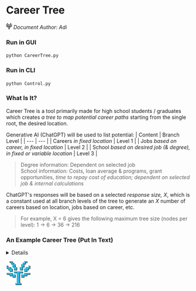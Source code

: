 # Career Tree
![Career Tree](https://github.com/O-79/CareerTree-py/blob/master/resources/icon_base_black_v1.1.png?raw=true)<em> Document Author: Adi</em>

<h3>Run in GUI</h3>
<code>python CareerTree.py</code>

<h3>Run in CLI</h3>
<code>python Control.py</code>

<h3>What Is It?</h3>

Career Tree is a tool primarily made for high school students / graduates which creates *a tree to map potential career paths* starting from the single root, the desired location.

Generative AI (ChatGPT) will be used to list potential:
| Content | Branch Level |
| --- | --- |
| Careers *in fixed location* | Level 1 |
| Jobs *based on career, in fixed location* | Level 2 |
| School *based on desired job (& degree), in fixed or variable location* | Level 3 |
> Degree information: Dependent on selected job\
> School information: Costs, loan average & programs, grant opportunities, *time to repay cost of education; dependent on selected job & internal calculations*

ChatGPT's responses will be based on a selected *response size, X*, which is a constant used at all branch levels of the tree to generate an *X* number of careers based on location, jobs based on career, etc.
> For example, X = 6 gives the following maximum tree size (nodes per level): 1 -> 6 -> 36 -> 216

<h3>An Example Career Tree (Put In Text)</h3>
<details>
  ┄┄┄┄┄┄┄┄┄┄┄┄┄┄┄┄┄┄┄┄┄┄┄┄┄┄┄┄┄┄┄┄<br/>
  Powered by: gpt-3.5-turbo<br/>
  Response Size: <b>4</b><br/>
  ┄┄┄┄┄┄┄┄┄┄┄┄┄┄┄┄┄┄┄┄┄┄┄┄┄┄┄┄┄┄┄┄<br/>
  <b>LOCATION:</b> North Carolina<br/>
  &emsp;&emsp;&emsp;╍┫ <b>CAREER:</b> Medical<br/>
  &emsp;&emsp;&emsp;╍&emsp;&emsp;&emsp;╍┫ <b>JOB:</b> Nurse<br/>
  &emsp;&emsp;&emsp;╍&emsp;&emsp;&emsp;╍┫ <b>JOB:</b> General Practitioner<br/>
  &emsp;&emsp;&emsp;╍&emsp;&emsp;&emsp;╍┫ <b>JOB:</b> Dentist<br/>
  &emsp;&emsp;&emsp;╍&emsp;&emsp;&emsp;╍┫ <b>JOB:</b> Veterinarian<br/>
  &emsp;&emsp;&emsp;╍&emsp;&emsp;&emsp;╍&emsp;&emsp;&emsp;╍═ <em>Salary:</em>  $$$<br/>
  &emsp;&emsp;&emsp;╍&emsp;&emsp;&emsp;╍&emsp;&emsp;&emsp;╍┫ <b>COLLEGE:</b> Duke University<br/>
  &emsp;&emsp;&emsp;╍&emsp;&emsp;&emsp;╍&emsp;&emsp;&emsp;╍&emsp;&emsp;&emsp;╍═ <em>Requirements:</em>   XYZ<br/>
  &emsp;&emsp;&emsp;╍&emsp;&emsp;&emsp;╍&emsp;&emsp;&emsp;╍&emsp;&emsp;&emsp;╍═ <em>Tuition:</em>        $$$<br/>
  &emsp;&emsp;&emsp;╍&emsp;&emsp;&emsp;╍&emsp;&emsp;&emsp;╍&emsp;&emsp;&emsp;╍═ <em>Avg. Loan:</em>      $$$<br/>
  &emsp;&emsp;&emsp;╍&emsp;&emsp;&emsp;╍&emsp;&emsp;&emsp;╍&emsp;&emsp;&emsp;╍═ <em>Loan Programs:</em>  A, B, C, X, Y, Z<br/>
  &emsp;&emsp;&emsp;╍&emsp;&emsp;&emsp;╍&emsp;&emsp;&emsp;╍&emsp;&emsp;&emsp;╍═ <em>Time to Repay:</em>  X.Y months<br/>
  &emsp;&emsp;&emsp;╍&emsp;&emsp;&emsp;╍&emsp;&emsp;&emsp;╍┫ <b>COLLEGE:</b> University of North Carolina at Chapel Hill<br/>
  &emsp;&emsp;&emsp;╍&emsp;&emsp;&emsp;╍&emsp;&emsp;&emsp;╍┫ <b>COLLEGE:</b> Wake Forest University<br/>
  &emsp;&emsp;&emsp;╍&emsp;&emsp;&emsp;╍&emsp;&emsp;&emsp;╍┫ <b>COLLEGE:</b> East Carolina University<br/>
  &emsp;&emsp;&emsp;╍┫ <b>CAREER:</b> Data Scientist<br/>
  &emsp;&emsp;&emsp;╍┫ <b>CAREER:</b> Software Engineering<br/>
  &emsp;&emsp;&emsp;╍&emsp;&emsp;&emsp;╍┫ <b>JOB:</b> Frontend Developer<br/>
  &emsp;&emsp;&emsp;╍&emsp;&emsp;&emsp;╍┫ <b>JOB:</b> Backend Developer<br/>
  &emsp;&emsp;&emsp;╍&emsp;&emsp;&emsp;╍┫ <b>JOB:</b> Cybersecurity Specialist<br/>
  &emsp;&emsp;&emsp;╍&emsp;&emsp;&emsp;╍&emsp;&emsp;&emsp;╍═ <em>Salary:</em>  $$$<br/>
  &emsp;&emsp;&emsp;╍&emsp;&emsp;&emsp;╍&emsp;&emsp;&emsp;╍┫ <b>COLLEGE:</b> North Carolina State University<br/>
  &emsp;&emsp;&emsp;╍&emsp;&emsp;&emsp;╍&emsp;&emsp;&emsp;╍&emsp;&emsp;&emsp;╍═ <em>Requirements:</em>   XYZ<br/>
  &emsp;&emsp;&emsp;╍&emsp;&emsp;&emsp;╍&emsp;&emsp;&emsp;╍&emsp;&emsp;&emsp;╍═ <em>Tuition:</em>        $$$<br/>
  &emsp;&emsp;&emsp;╍&emsp;&emsp;&emsp;╍&emsp;&emsp;&emsp;╍&emsp;&emsp;&emsp;╍═ <em>Avg. Loan:</em>      $$$<br/>
  &emsp;&emsp;&emsp;╍&emsp;&emsp;&emsp;╍&emsp;&emsp;&emsp;╍&emsp;&emsp;&emsp;╍═ <em>Loan Programs:</em>  A, B, C, X, Y, Z<br/>
  &emsp;&emsp;&emsp;╍&emsp;&emsp;&emsp;╍&emsp;&emsp;&emsp;╍&emsp;&emsp;&emsp;╍═ <em>Time to Repay:</em>  X.Y months<br/>
  &emsp;&emsp;&emsp;╍&emsp;&emsp;&emsp;╍&emsp;&emsp;&emsp;╍┫ <b>COLLEGE:</b> University of North Carolina at Chapel Hill<br/>
  &emsp;&emsp;&emsp;╍&emsp;&emsp;&emsp;╍&emsp;&emsp;&emsp;╍┫ <b>COLLEGE:</b> University of North Carolina at Charlotte<br/>
  &emsp;&emsp;&emsp;╍&emsp;&emsp;&emsp;╍&emsp;&emsp;&emsp;╍&emsp;&emsp;&emsp;╍═ <em>Requirements:</em>   XYZ<br/>
  &emsp;&emsp;&emsp;╍&emsp;&emsp;&emsp;╍&emsp;&emsp;&emsp;╍&emsp;&emsp;&emsp;╍═ <em>Tuition:</em>        $$$<br/>
  &emsp;&emsp;&emsp;╍&emsp;&emsp;&emsp;╍&emsp;&emsp;&emsp;╍&emsp;&emsp;&emsp;╍═ <em>Avg. Loan:</em>      $$$<br/>
  &emsp;&emsp;&emsp;╍&emsp;&emsp;&emsp;╍&emsp;&emsp;&emsp;╍&emsp;&emsp;&emsp;╍═ <em>Loan Programs:</em>  A, B, C, X, Y, Z<br/>
  &emsp;&emsp;&emsp;╍&emsp;&emsp;&emsp;╍&emsp;&emsp;&emsp;╍&emsp;&emsp;&emsp;╍═ <em>Time to Repay:</em>  X.Y months<br/>
  &emsp;&emsp;&emsp;╍&emsp;&emsp;&emsp;╍&emsp;&emsp;&emsp;╍┫ <b>COLLEGE:</b> Duke University<br/>
  &emsp;&emsp;&emsp;╍&emsp;&emsp;&emsp;╍┫ <b>JOB:</b> Videogame Developer<br/>
  &emsp;&emsp;&emsp;╍┫ <b>CAREER:</b> Marketing<br/>
  ┄┄┄┄┄┄┄┄┄┄┄┄┄┄┄┄┄┄┄┄┄┄┄┄┄┄┄┄┄┄┄┄<br/>
</details>

![Career Tree](https://github.com/O-79/CareerTree-py/blob/master/resources/icon_full_borderless_shadow_v1.1.png?raw=true)

